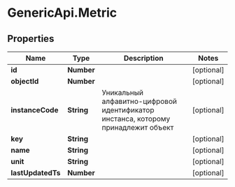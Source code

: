 # GenericApi.Metric

## Properties

Name | Type | Description | Notes
------------ | ------------- | ------------- | -------------
**id** | **Number** |  | [optional] 
**objectId** | **Number** |  | [optional] 
**instanceCode** | **String** | Уникальный алфавитно-цифровой идентификатор инстанса, которому принадлежит объект | [optional] 
**key** | **String** |  | [optional] 
**name** | **String** |  | [optional] 
**unit** | **String** |  | [optional] 
**lastUpdatedTs** | **Number** |  | [optional] 


